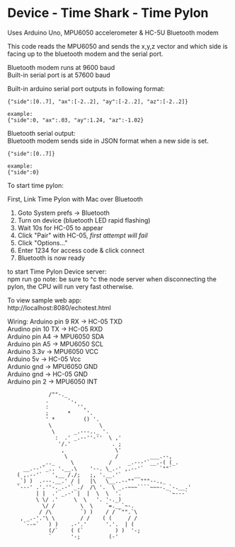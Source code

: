 # Device - Time Shark - Time Pylon

Uses Arduino Uno,
MPU6050 accelerometer &
HC-5U Bluetooth modem

This code reads the MPU6050 and sends the x,y,z vector and which side is facing up to the
bluetooth modem and the serial port.

Bluetooth modem runs at 9600 baud<br>
Built-in serial port is at 57600 baud

Built-in arduino serial port outputs in following format:

```
{"side":[0..7], "ax":[-2..2], "ay":[-2..2], "az":[-2..2]}

example:
{"side":0, "ax":.03, "ay":1.24, "az":-1.02}
```

Bluetooth serial output:<br>
Bluetooth modem sends side in JSON format when a new side is set.

```
{"side":[0..7]}

example:
{"side":0}
```

To start time pylon:

First, Link Time Pylon with Mac over Bluetooth

1. Goto System prefs -> Bluetooth
2. Turn on device (bluetooth LED rapid flashing)
3. Wait 10s for HC-05 to appear
4. Click "Pair" with HC-05, _first attempt will fail_
5. Click "Options..."
6. Enter 1234 for access code & click connect
7. Bluetooth is now ready

to start Time Pylon Device server:<br>
npm run go
note: be sure to ^c the node server when disconnecting the pylon, the CPU
will run very fast otherwise.

To view sample web app:<br>
http://localhost:8080/echotest.html

Wiring:
Arduino pin 9 RX -> HC-05 TXD<br>
Arudino pin 10 TX -> HC-05 RXD<br>
Arduino pin A4 -> MPU6050 SDA<br>
Arduino pin A5 -> MPU6050 SCL<br>
Arduino 3.3v -> MPU6050 VCC<br>
Arduino 5v -> HC-05 Vcc<br>
Ardunio gnd -> MPU6050 GND<br>
Arduino gnd -> HC-05 GND<br>
Arduino pin 2 -> MPU6050 INT<br>

`````
             /""-._
            .      '-,
            :         '',
            ;      *     '.
            ' *         () '.
             \               \
              \      _.---.._ '.
               :  .' _.--''-''  \ ,'
                '/.'             . ;
                 ,                \'
                  \               /          ___.--,
           _.._     \           /     _.---'`__.-( (_.
     __.--'`_.. '.__.\    '--. \_.-' ,.--'`     `""`
   ( ,.--'`   ',__ /./;   ;, '.__.'`    __
   _`) )  .---.__.' / |   |\   \__..--""  """--.,_
   `---' .'.''-._.-'`_./  /\ '.  \ _.-~~~````~~~-._`-.__.'
         | |  .' _.-' |  |  \  \  '.               `~---`
         \ \/ .'     \  \   '. '-._)
           \/ /        \  \    `=.__`~-.
          / /\         `) )    / / `"".`\
    , _.-'.'\ \        / /    ( (     / /
     `--~`   ) )    .-'.'      '.'.  | (
             (/`    ( (`          ) )  '-;
             `      '-;         (-'
`````
